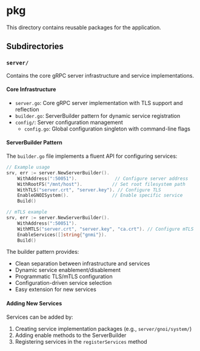 # pkg

This directory contains reusable packages for the application.

## Subdirectories

### `server/`
Contains the core gRPC server infrastructure and service implementations.

#### Core Infrastructure
- `server.go`: Core gRPC server implementation with TLS support and reflection
- `builder.go`: ServerBuilder pattern for dynamic service registration
- `config/`: Server configuration management
  - `config.go`: Global configuration singleton with command-line flags

#### ServerBuilder Pattern
The `builder.go` file implements a fluent API for configuring services:

```go
// Example usage
srv, err := server.NewServerBuilder().
    WithAddress(":50051").              // Configure server address
    WithRootFS("/mnt/host").           // Set root filesystem path
    WithTLS("server.crt", "server.key"). // Configure TLS
    EnableGNOISystem().                // Enable specific service
    Build()

// mTLS example
srv, err := server.NewServerBuilder().
    WithAddress(":50051").
    WithMTLS("server.crt", "server.key", "ca.crt"). // Configure mTLS
    EnableServices([]string{"gnmi"}).
    Build()
```

The builder pattern provides:
- Clean separation between infrastructure and services
- Dynamic service enablement/disablement
- Programmatic TLS/mTLS configuration
- Configuration-driven service selection
- Easy extension for new services

#### Adding New Services
Services can be added by:
1. Creating service implementation packages (e.g., `server/gnoi/system/`)
2. Adding enable methods to the ServerBuilder
3. Registering services in the `registerServices` method

